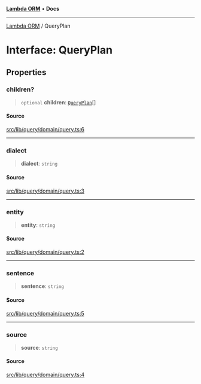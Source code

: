 [**Lambda ORM**](../README.md) • **Docs**

***

[Lambda ORM](../README.md) / QueryPlan

# Interface: QueryPlan

## Properties

### children?

> `optional` **children**: [`QueryPlan`](QueryPlan.md)[]

#### Source

[src/lib/query/domain/query.ts:6](https://github.com/lambda-orm/lambdaorm-base/blob/4cf2de441f2b52a79b8dbd828c5ce7422ffa163a/src/lib/query/domain/query.ts#L6)

***

### dialect

> **dialect**: `string`

#### Source

[src/lib/query/domain/query.ts:3](https://github.com/lambda-orm/lambdaorm-base/blob/4cf2de441f2b52a79b8dbd828c5ce7422ffa163a/src/lib/query/domain/query.ts#L3)

***

### entity

> **entity**: `string`

#### Source

[src/lib/query/domain/query.ts:2](https://github.com/lambda-orm/lambdaorm-base/blob/4cf2de441f2b52a79b8dbd828c5ce7422ffa163a/src/lib/query/domain/query.ts#L2)

***

### sentence

> **sentence**: `string`

#### Source

[src/lib/query/domain/query.ts:5](https://github.com/lambda-orm/lambdaorm-base/blob/4cf2de441f2b52a79b8dbd828c5ce7422ffa163a/src/lib/query/domain/query.ts#L5)

***

### source

> **source**: `string`

#### Source

[src/lib/query/domain/query.ts:4](https://github.com/lambda-orm/lambdaorm-base/blob/4cf2de441f2b52a79b8dbd828c5ce7422ffa163a/src/lib/query/domain/query.ts#L4)

